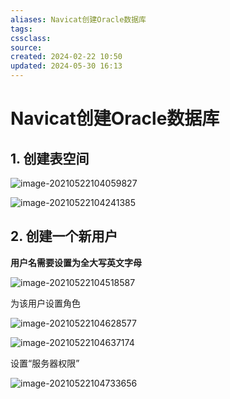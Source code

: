```yaml
---
aliases: Navicat创建Oracle数据库
tags: 
cssclass: 
source: 
created: 2024-02-22 10:50
updated: 2024-05-30 16:13
---
```

# Navicat创建Oracle数据库

## 1. 创建表空间


![image-20210522104059827](https://cdn.jsdelivr.net/gh/MrJackC/PicGoImages/other/image-20210522104059827.png)


![image-20210522104241385](https://cdn.jsdelivr.net/gh/MrJackC/PicGoImages/other/image-20210522104241385.png)

## 2. 创建一个新用户

**用户名需要设置为全大写英文字母**


![image-20210522104518587](https://cdn.jsdelivr.net/gh/MrJackC/PicGoImages/other/image-20210522104518587.png)

为该用户设置角色


![image-20210522104628577](https://cdn.jsdelivr.net/gh/MrJackC/PicGoImages/other/image-20210522104628577.png)


![image-20210522104637174](https://cdn.jsdelivr.net/gh/MrJackC/PicGoImages/other/image-20210522104637174.png)

设置“服务器权限”

![image-20210522104733656](https://cdn.jsdelivr.net/gh/MrJackC/PicGoImages/other/image-20210522104733656.png)


